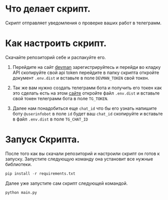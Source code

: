 
# Что делает скрипт.

Скрипт отправляет уведомления  о проверке ваших работ  в телеграмм.

# Как настроить скрипт.
Скачайте репозиторий себе и распакуйте его.

1. Перейдите на сайт [devman](https://dvmn.org) зарегистрируйтесь и перейди во кладку API скопируйте свой api token перейдите в папку скрипта откройте документ ```.env.dist``` и вставьте в поле ```DEVMAN_TOKEN``` свой токен.
 
2. Так же вам нужно создать телеграмм бота и получить его токен как это сделать есть на этом [сайте](https://boto.agency/blog/kak-polychit-api-token-telegram/)  откройте файл ```.env.dist``` и вставьте свой токен телеграмм бота  в поле ```TG_TOKEN```.
3. Далее нам понадобиться еще ```chat_id``` что бы его узнать напишите боту ```@userinfobot``` в поле ```id``` будет ваш ```chat_id``` скопируйте и вставьте в файл ```.env.dist``` в поле ```TG_CHAT_ID```

# Запуск Скрипта.
После того как вы скачали репозиторий и настроили скрипт он готов к запуску.
Запустите следующую команду она установит все нужные библиотеки.
```python 
pip install -r requirements.txt
```
Далее уже запустите сам скрипт следующей командой.
```python
python main.py
```